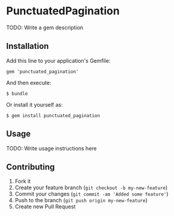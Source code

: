 # PunctuatedPagination

TODO: Write a gem description

## Installation

Add this line to your application's Gemfile:

    gem 'punctuated_pagination'

And then execute:

    $ bundle

Or install it yourself as:

    $ gem install punctuated_pagination

## Usage

TODO: Write usage instructions here

## Contributing

1. Fork it
2. Create your feature branch (`git checkout -b my-new-feature`)
3. Commit your changes (`git commit -am 'Added some feature'`)
4. Push to the branch (`git push origin my-new-feature`)
5. Create new Pull Request
